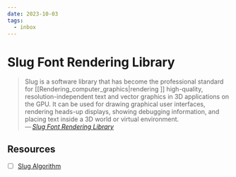 ```yaml
---
date: 2023-10-03
tags:
  - inbox
---
```


# Slug Font Rendering Library

> Slug is a software library that has become the professional standard for
> [[Rendering_computer_graphics|rendering ]] high-quality,
> resolution-independent text and vector graphics in 3D applications on the GPU.
> It can be used for drawing graphical user interfaces, rendering heads-up
> displays, showing debugging information, and placing text inside a 3D world or
> virtual environment.\
> — <cite>[Slug Font Rendering Library](https://sluglibrary.com/)

## Resources

- [ ] [Slug Algorithm](https://sluglibrary.com/slug_algorithm.pdf)
